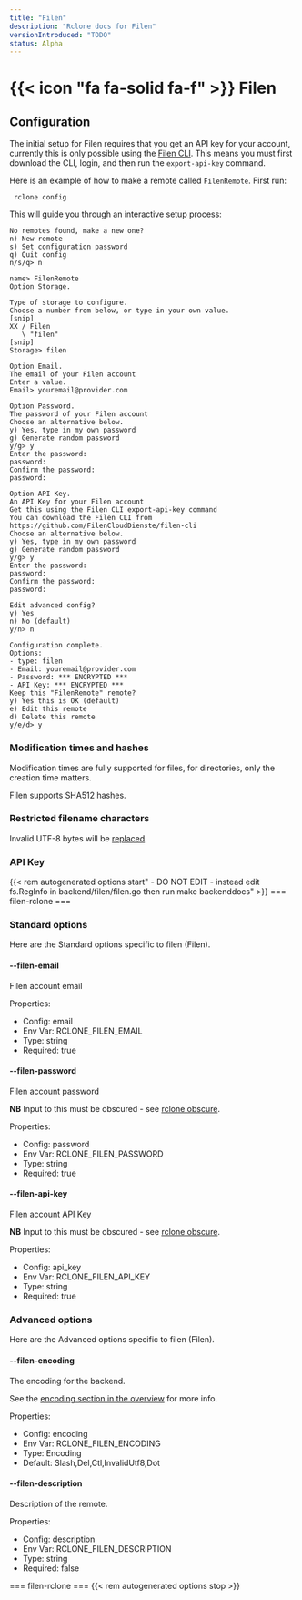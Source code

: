 ```yaml
---
title: "Filen"
description: "Rclone docs for Filen"
versionIntroduced: "TODO"
status: Alpha
---
```


# {{< icon "fa fa-solid fa-f" >}} Filen
## Configuration
The initial setup for Filen requires that you get an API key for your account,
currently this is only possible using the [Filen CLI](https://github.com/FilenCloudDienste/filen-cli).
This means you must first download the CLI, login, and then run the `export-api-key` command.

Here is an example of how to make a remote called `FilenRemote`.  First run:

     rclone config

This will guide you through an interactive setup process:
```
No remotes found, make a new one?
n) New remote
s) Set configuration password
q) Quit config
n/s/q> n

name> FilenRemote
Option Storage.

Type of storage to configure.
Choose a number from below, or type in your own value.
[snip]
XX / Filen
   \ "filen"
[snip]
Storage> filen

Option Email.
The email of your Filen account
Enter a value.
Email> youremail@provider.com

Option Password.
The password of your Filen account
Choose an alternative below.
y) Yes, type in my own password
g) Generate random password
y/g> y
Enter the password:
password:
Confirm the password:
password:

Option API Key.
An API Key for your Filen account
Get this using the Filen CLI export-api-key command
You can download the Filen CLI from https://github.com/FilenCloudDienste/filen-cli
Choose an alternative below.
y) Yes, type in my own password
g) Generate random password
y/g> y
Enter the password:
password:
Confirm the password:
password:

Edit advanced config?
y) Yes
n) No (default)
y/n> n

Configuration complete.
Options:
- type: filen
- Email: youremail@provider.com
- Password: *** ENCRYPTED ***
- API Key: *** ENCRYPTED ***
Keep this "FilenRemote" remote?
y) Yes this is OK (default)
e) Edit this remote
d) Delete this remote
y/e/d> y
```

### Modification times and hashes
Modification times are fully supported for files, for directories, only the creation time matters.

Filen supports SHA512 hashes.

### Restricted filename characters
Invalid UTF-8 bytes will be [replaced](/overview/#invalid-utf8)


### API Key

{{< rem autogenerated options start" - DO NOT EDIT - instead edit fs.RegInfo in backend/filen/filen.go then run make backenddocs" >}}
=== filen-rclone ===
### Standard options

Here are the Standard options specific to filen (Filen).

#### --filen-email

Filen account email

Properties:

- Config:      email
- Env Var:     RCLONE_FILEN_EMAIL
- Type:        string
- Required:    true

#### --filen-password

Filen account password

**NB** Input to this must be obscured - see [rclone obscure](/commands/rclone_obscure/).

Properties:

- Config:      password
- Env Var:     RCLONE_FILEN_PASSWORD
- Type:        string
- Required:    true

#### --filen-api-key

Filen account API Key

**NB** Input to this must be obscured - see [rclone obscure](/commands/rclone_obscure/).

Properties:

- Config:      api_key
- Env Var:     RCLONE_FILEN_API_KEY
- Type:        string
- Required:    true

### Advanced options

Here are the Advanced options specific to filen (Filen).

#### --filen-encoding

The encoding for the backend.

See the [encoding section in the overview](/overview/#encoding) for more info.

Properties:

- Config:      encoding
- Env Var:     RCLONE_FILEN_ENCODING
- Type:        Encoding
- Default:     Slash,Del,Ctl,InvalidUtf8,Dot

#### --filen-description

Description of the remote.

Properties:

- Config:      description
- Env Var:     RCLONE_FILEN_DESCRIPTION
- Type:        string
- Required:    false

=== filen-rclone ===
{{< rem autogenerated options stop >}}
